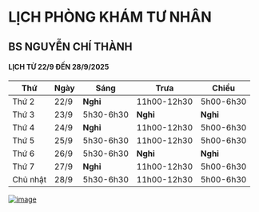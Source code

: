 # LỊCH PHÒNG KHÁM TƯ NHÂN 
## BS NGUYỄN CHÍ THÀNH

#### LỊCH TỪ 22/9 ĐẾN 28/9/2025

|**Thứ** |**Ngày**|**Sáng** |**Trưa**   |**Chiều**|
|--      |--      |--       |--         |--       |    
|Thứ 2   |22/9    |**Nghỉ** |11h00-12h30|5h00-6h30| 
|Thứ 3   |23/9    |5h30-6h30|**Nghỉ**   |**Nghỉ** |
|Thứ 4   |24/9    |**Nghỉ** |11h00-12h30|5h00-6h30|     
|Thứ 5   |25/9    |5h30-6h30|11h00-12h30|5h00-6h30|     
|Thứ 6   |26/9    |5h30-6h30|**Nghỉ**   |**Nghỉ** | 
|Thứ 7   |27/9    |**Nghỉ** |11h00-12h30|5h00-6h30|          
|Chủ nhật|28/9    |5h30-6h30|11h00-12h30|5h00-6h30|       

[![image](https://github.com/user-attachments/assets/2f609f2a-b7fc-4d55-9ec0-78d26efa6056)](https://sites.google.com/view/bsnguyenchithanh)

